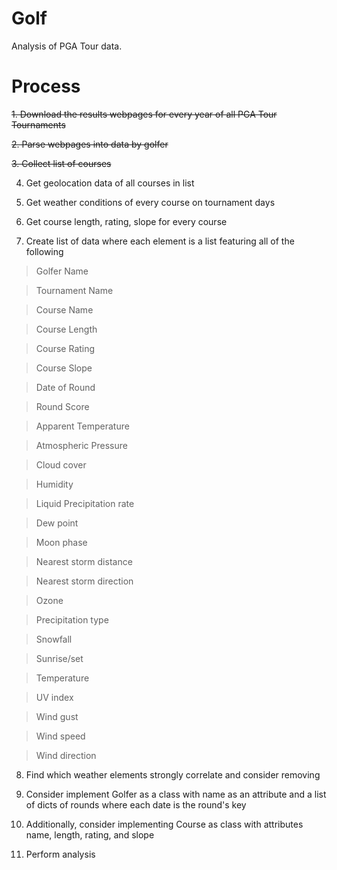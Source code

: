 # Golf
Analysis of PGA Tour data.

# Process
   ~~1. Download the results webpages for every year of all PGA Tour Tournaments~~

   ~~2. Parse webpages into data by golfer~~

   ~~3. Collect list of courses~~

4. Get geolocation data of all courses in list

5. Get weather conditions of every course on tournament days

6. Get course length, rating, slope for every course

7. Create list of data where each element is a list featuring all of the following

> Golfer Name

> Tournament Name 

> Course Name

> Course Length

> Course Rating

> Course Slope

> Date of Round

> Round Score 

> Apparent Temperature

> Atmospheric Pressure

> Cloud cover

> Humidity

> Liquid Precipitation rate

> Dew point 

> Moon phase

> Nearest storm distance

> Nearest storm direction

> Ozone

> Precipitation type

> Snowfall

> Sunrise/set

> Temperature

> UV index

> Wind gust

> Wind speed

> Wind direction

8. Find which weather elements strongly correlate and consider removing

9. Consider implement Golfer as a class with name as an attribute and a list of dicts of rounds where each date is the round's key

10. Additionally, consider implementing Course as class with attributes name, length, rating, and slope

11. Perform analysis

